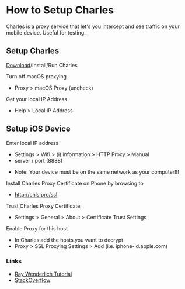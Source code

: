 # How to Setup Charles

Charles is a proxy service that let's you intercept and see traffic on your mobile device. Useful for testing.

## Setup Charles

[Download](https://www.charlesproxy.com/download/latest-release)/Install/Run Charles

Turn off macOS proxying

- Proxy > macOS Proxy (uncheck)

Get your local IP Address

- Help > Local IP Address

## Setup iOS Device

Enter local IP address

 - Settings > Wifi > (i) information > HTTP Proxy > Manual
 - server / port (8888)
 
 * Note: Your device must be on the same network as your computer!!!

Install Charles Proxy Certificate on Phone by browsing to

 - http://chls.pro/ssl

Trust Charles Proxy Certificate

 - Settings > General > About > Certificate Trust Settings

Enable Proxy for this host

 - In Charles add the hosts you want to decrypt
 - Proxy > SSL Proxying Settings > Add (i.e. iphone-id.apple.com)

### Links

- [Ray Wenderlich Tutorial](https://www.raywenderlich.com/641-charles-proxy-tutorial-for-ios)
- [StackOverflow](https://stackoverflow.com/questions/15768143/ios-app-ssl-handshake-failed)
